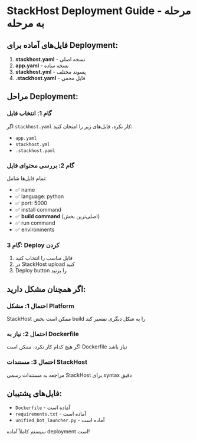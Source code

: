 # StackHost Deployment Guide - مرحله به مرحله

## فایل‌های آماده برای Deployment:

1. **stackhost.yaml** - نسخه اصلی
2. **app.yaml** - نسخه ساده
3. **stackhost.yml** - پسوند مختلف
4. **.stackhost.yaml** - فایل مخفی

## مراحل Deployment:

### گام 1: انتخاب فایل
اگر `stackhost.yaml` کار نکرد، فایل‌های زیر را امتحان کنید:
- `app.yaml` 
- `stackhost.yml`
- `.stackhost.yaml`

### گام 2: بررسی محتوای فایل
تمام فایل‌ها شامل:
- ✅ name
- ✅ language: python  
- ✅ port: 5000
- ✅ install command
- ✅ **build command** (اصلی‌ترین بخش)
- ✅ run command
- ✅ environments

### گام 3: Deploy کردن
1. فایل مناسب را انتخاب کنید
2. در StackHost upload کنید
3. Deploy button را بزنید

## اگر همچنان مشکل دارید:

### احتمال 1: مشکل Platform
StackHost ممکن است بخش build را به شکل دیگری تفسیر کند

### احتمال 2: نیاز به Dockerfile  
اگر هیچ کدام کار نکرد، ممکن است Dockerfile نیاز باشد

### احتمال 3: مستندات StackHost
مراجعه به مستندات رسمی StackHost برای syntax دقیق

## فایل‌های پشتیبان:
- `Dockerfile` - آماده است
- `requirements.txt` - آماده است  
- `unified_bot_launcher.py` - آماده است

سیستم کاملاً آماده deployment است!